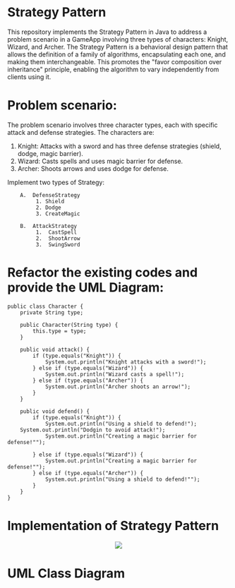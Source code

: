 # Strategy Pattern

This repository implements the Strategy Pattern in Java to address a problem scenario in a GameApp involving three types of characters: Knight, Wizard, and Archer. The Strategy Pattern is a behavioral design pattern that allows the definition of a family of algorithms, encapsulating each one, and making them interchangeable. This promotes the "favor composition over inheritance" principle, enabling the algorithm to vary independently from clients using it.

# Problem scenario:

The problem scenario involves three character types, each with specific attack and defense strategies. The characters are:

1. Knight: Attacks with a sword and has three defense strategies (shield, dodge, magic barrier).
2. Wizard: Casts spells and uses magic barrier for defense.
3. Archer: Shoots arrows and uses dodge for defense.

Implement two types of Strategy: <br>
```
	A.  DefenseStrategy 
	     1. Shield 
	     2. Dodge 
	     3. CreateMagic  

	B.  AttackStrategy 
	     1.  CastSpell 
	     2.  ShootArrow 
	     3.  SwingSword   
```
	

# Refactor the existing codes and provide the UML Diagram:
```
public class Character {
    private String type;

    public Character(String type) {
        this.type = type;
    }

    public void attack() {
        if (type.equals("Knight")) {
            System.out.println("Knight attacks with a sword!");
        } else if (type.equals("Wizard")) {
            System.out.println("Wizard casts a spell!");
        } else if (type.equals("Archer")) {
            System.out.println("Archer shoots an arrow!");
        }
    }

    public void defend() {
        if (type.equals("Knight")) {
            System.out.println("Using a shield to defend!");
	System.out.println("Dodgin to avoid attack!");
            System.out.println("Creating a magic barrier for defense!"");		

        } else if (type.equals("Wizard")) {
            System.out.println("Creating a magic barrier for defense!"");
        } else if (type.equals("Archer")) {
            System.out.println("Using a shield to defend!"");
        }
    }
}
```

# Implementation of Strategy Pattern

<p align="center">
  <img src="https://github.com/SG-Hangaan/Strategy-Pattern/assets/127215110/e853c50b-05fe-47aa-b9ed-e44bb4c8e7db"/>
</p>


#  UML Class Diagram

<p align="center">
  <img src=""/>
</p>

